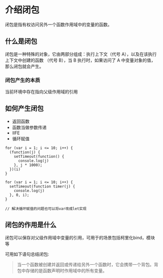 # 介绍闭包

闭包是指有权访问另外一个函数作用域中的变量的函数。
## 什么是闭包

闭包是一种特殊的对象，它由两部分组成：执行上下文（代号 A），以及在该执行上下文中创建的函数 （代号 B），当 B 执行时，如果访问了 A 中变量对象的值，那么闭包就会产生。

### 闭包产生的本质

当前环境中存在指向父级作用域的引用

## 如何产生闭包

- 返回函数
- 函数当做参数传递
- IIFE
- 循环赋值
```
for (var i = 1; i <= 10; i++) {
  (function(j) {
    setTimeout(function() {
      console.log(j)
    }, j * 1000);
  })(i)
}

for (var i = 1; i <= 10; i++) {
  setTimeout(function timer(j) {
    console.log(j)
  }, 0, i);
}

// 解决循环赋值的问题也可以将var改成let实现
```

## 闭包的作用是什么

闭包可以保存对父级作用域中变量的引用，可用于的场景包括柯里化bind，模块等

可用如下语句总结闭包:

> 当一个函数被创建并返回或传递给另外一个函数时，它会携带一个背包。背包中存储的是函数声明时作用域中的所有变量。
